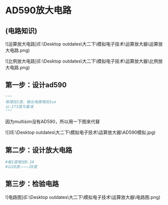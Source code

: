 # AD590放大电路

## (电路知识)

![运算放大电路](E:\Desktop outdates\大二下\模拟电子技术\运算放大器\运算放大电路.png)

![比例放大电路](E:\Desktop outdates\大二下\模拟电子技术\运算放大器\比例放大电路.png)

## 第一步：设计ad590

```python
"""
每增加1度，输出电路增加1ua
以-273度为基准
"""
```

因为multisim没有AD590，所以用一下图来代替

![](E:\Desktop outdates\大二下\模拟电子技术\运算放大器\AD590模拟.jpg)

## 第二步：设计放大电路

```python
#每1度增加0.1A
#以10度————20度
```

## 第三步：检验电路

![电路图](E:\Desktop outdates\大二下\模拟电子技术\运算放大器\电路图.png)